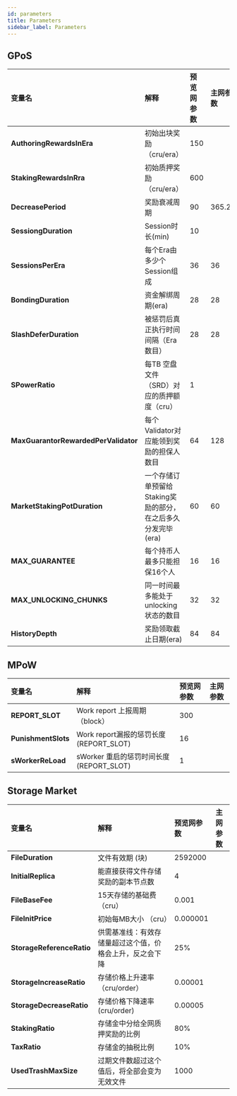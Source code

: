 ```yaml
---
id: parameters
title: Parameters
sidebar_label: Parameters
---
```



## GPoS

| **变量名**                           | **解释**                                                     | **预览网参数** | **主网参数** |
| :----------------------------------- | :----------------------------------------------------------- | :------------- | :----------- |
| **AuthoringRewardsInEra**            | 初始出块奖励（cru/era）                                      | 150            |              |
| **StakingRewardsInRra**              | 初始质押奖励（cru/era）                                      | 600            |              |
| **DecreasePeriod**                      | 奖励衰减周期                                                 | 90             | 365.25       |
| **SessiongDuration**                 | Session时长(min)                                             | 10             |              |
| **SessionsPerEra**                   | 每个Era由多少个Session组成                                   | 36             | 36           |
| **BondingDuration**                  | 资金解绑周期(era)                                            | 28             | 28           |
| **SlashDeferDuration**               | 被惩罚后真正执行时间间隔（Era数目）                          | 28             | 28           |
| **SPowerRatio**                      | 每TB 空盘文件（SRD）对应的质押额度（cru）                    | 1              |              |
| **MaxGuarantorRewardedPerValidator** | 每个Validator对应能领到奖励的担保人数目                      | 64             | 128          |
| **MarketStakingPotDuration**         | 一个存储订单预留给Staking奖励的部分，在之后多久分发完毕(era) | 60             | 60           |
| **MAX_GUARANTEE**                    | 每个持币人最多只能担保16个人                                 | 16             | 16           |
| **MAX_UNLOCKING_CHUNKS**             | 同一时间最多能处于unlocking状态的数目                        | 32             | 32           |
| **HistoryDepth**                     | 奖励领取截止日期(era)                                        | 84             | 84           |

## MPoW

| **变量名**          | **解释**                                 | **预览网参数** | **主网参数** |
| :------------------ | :--------------------------------------- | :------------- | :----------- |
| **REPORT_SLOT**     | Work report 上报周期（block）            | 300            | <br>         |
| **PunishmentSlots** | Work report漏报的惩罚长度(REPORT_SLOT)   | 16             | <br>         |
| **sWorkerReLoad**   | sWorker 重启的惩罚时间长度 (REPORT_SLOT) | 1              | <br>         |

## Storage Market

| **变量名**                | **解释**                                                 | **预览网参数** | **主网参数** |
| :------------------------ | :------------------------------------------------------- | :------------- | :----------- |
| **FileDuration**          | 文件有效期 (块)                                          | 2592000         | <br>         |
| **InitialReplica**        | 能直接获得文件存储奖励的副本节点数                       | 4              | <br>         |
| **FileBaseFee**           | 15天存储的基础费 （cru）                                 | 0.001           | <br>         |
| **FileInitPrice**         | 初始每MB大小 （cru）                                     | 0.000001         | <br>         |
| **StorageReferenceRatio** | 供需基准线：有效存储量超过这个值，价格会上升，反之会下降 | 25%            | <br>         |
| **StorageIncreaseRatio**  | 存储价格上升速率（cru/order）                            | 0.00001        | <br>         |
| **StorageDecreaseRatio**  | 存储价格下降速率(cru/order)                              | 0.00005        | <br>         |
| **StakingRatio**          | 存储金中分给全网质押奖励的比例                           | 80%            | <br>         |
| **TaxRatio**              | 存储金的抽税比例                                         | 10%            | <br>         |
| **UsedTrashMaxSize**      | 过期文件数超过这个值后，将全部会变为无效文件             | 1000           | <br>         |



